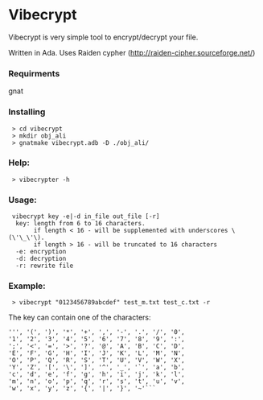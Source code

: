 # Vibecrypt #
Vibecrypt is very simple tool to encrypt/decrypt your file.

Written in Ada. Uses Raiden cypher (http://raiden-cipher.sourceforge.net/)

### Requirments
 gnat

### Installing
```
 > cd vibecrypt
 > mkdir obj_ali
 > gnatmake vibecrypt.adb -D ./obj_ali/
```
### Help:
```
 > vibecrypter -h
```
### Usage:
```
 vibecrypt key -e|-d in_file out_file [-r]
  key: length from 6 to 16 characters.
       if length < 16 - will be supplemented with underscores \(\'\_\'\).
       if length > 16 - will be truncated to 16 characters
  -e: encryption
  -d: decryption
  -r: rewrite file
 ```
### Example:
```
 > vibecrypt "0123456789abcdef" test_m.txt test_c.txt -r
```
The key can contain one of the characters:
 ```' ', '!', '"', '#', '$', '%', '&',
 ''', '(', ')', '*', '+', ',', '-', '.', '/', '0',
 '1', '2', '3', '4', '5', '6', '7', '8', '9', ':',
 ';', '<', '=', '>', '?', '@', 'A', 'B', 'C', 'D',
 'E', 'F', 'G', 'H', 'I', 'J', 'K', 'L', 'M', 'N',
 'O', 'P', 'Q', 'R', 'S', 'T', 'U', 'V', 'W', 'X',
 'Y', 'Z', '[', '\', ']', '^', '_', '`', 'a', 'b',
 'c', 'd', 'e', 'f', 'g', 'h', 'i', 'j', 'k', 'l',
 'm', 'n', 'o', 'p', 'q', 'r', 's', 't', 'u', 'v',
 'w', 'x', 'y', 'z', '{', '|', '}', '~'```
